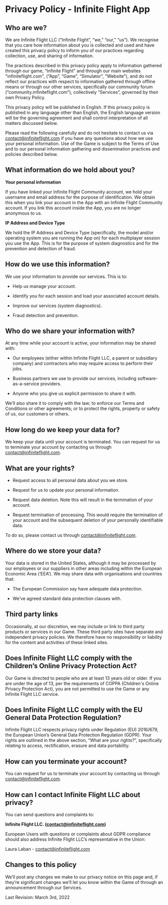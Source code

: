 # Privacy Policy - Infinite Flight App

## Who are we?

We are Infinite Flight LLC (“Infinite Flight”, “we,” “our,” “us”). We recognise that you care how information about you is collected and used and have created this privacy policy to inform you of our practices regarding collection, use, and sharing of information. 

The practices described in this privacy policy apply to information gathered through our game, “Infinite Flight” and through our main websites "infiniteflight.com", (“App”, “Game”, “Simulator”, "Website"), and do not reflect our practices with respect to information gathered through offline means or through our other services, specifically our community forum (“community.infiniteflight.com”), collectively “Services”, governed by their own Privacy Policy.

This privacy policy will be published in English. If this privacy policy is published in any language other than English, the English language version will be the governing agreement and shall control interpretation of all matters discussed below.

Please read the following carefully and do not hesitate to contact us via contact@infiniteflight.com if you have any questions about how we use your personal information. Use of the Game is subject to the Terms of Use and to our personal information gathering and dissemination practices and policies described below.

## What information do we hold about you?

**Your personal information**

 If you have linked your Infinite Flight Community account, we hold your username and email address for the purpose of identification. We obtain this when you link your account in the App with an Infinite Flight Community account. If you link this account inside the App, you are no longer anonymous to us.

**IP Address and Device Type**

We hold the IP Address and Device Type (specifically, the model and/or operating system you are running the App on) for each multiplayer session you use the App. This is for the purpose of system diagnostics and for the prevention and detection of fraud.

## How do we use this information?

We use your information to provide our services. This is to:

 - Help us manage your account.

 - Identify you for each session and load your associated account details.

 - Improve our services (system diagnostics).

 - Fraud detection and prevention.

## Who do we share your information with?

At any time while your account is active, your information may be shared with:

 - Our employees (either within Infinite Flight LLC, a parent or subsidiary company) and contractors who may require access to perform their jobs.

 - Business partners we use to provide our services, including software-as-a-service providers.

 - Anyone who you give us explicit permission to share it with.

We’ll also share it to comply with the law; to enforce our Terms and Conditions or other agreements; or to protect the rights, property or safety of us, our customers or others.

## How long do we keep your data for?

We keep your data until your account is terminated. You can request for us to terminate your account by contacting us through contact@infiniteflight.com.

## What are your rights?

 - Request access to all personal data about you we store.

 - Request for us to update your personal information.

 - Request data deletion. Note this will result in the termination of your account.

 - Request termination of processing. This would require the termination of your account and the subsequent deletion of your personally identifiable data.

To do so, please contact us through contact@infiniteflight.com.

## Where do we store your data?

Your data is stored in the United States, although it may be processed by our employees or our suppliers in other areas including within the European Economic Area (‘EEA’). We may share data with organisations and countries that:

 - The European Commission say have adequate data protection.

 - We’ve agreed standard data protection clauses with.

## Third party links

Occasionally, at our discretion, we may include or link to third party products or services in our Game. These third party sites have separate and independent privacy policies. We therefore have no responsibility or liability for the content and activities of these linked sites. 

## Does Infinite Flight LLC comply with the Children’s Online Privacy Protection Act?

Our Game is directed to people who are at least 13 years old or older. If you are under the age of 13, per the requirements of COPPA (Children's Online Privacy Protection Act), you are not permitted to use the Game or any Infinite Flight LLC service.

## Does Infinite Flight LLC comply with the EU General Data Protection Regulation?

Infinite Flight LLC respects privacy rights under Regulation (EU) 2016/679, the European Union’s General Data Protection Regulation (GDPR). Your rights are outlined in the above section, “What are your rights?”, specifically relating to access, rectification, erasure and data portability.

## How can you terminate your account?

You can request for us to terminate your account by contacting us through contact@infiniteflight.com.

## How can I contact Infinite Flight LLC about privacy?

You can send questions and complaints to:

**Infinite Flight LLC. (contact@infiniteflight.com)**

European Users with questions or complaints about GDPR compliance should also address Infinite Flight LLC’s representative in the Union:

Laura Laban - contact@infiniteflight.com

## Changes to this policy

We’ll post any changes we make to our privacy notice on this page and, if they’re significant changes we’ll let you know within the Game of through an announcement through our Services.


Last Revision: March 3rd, 2022
